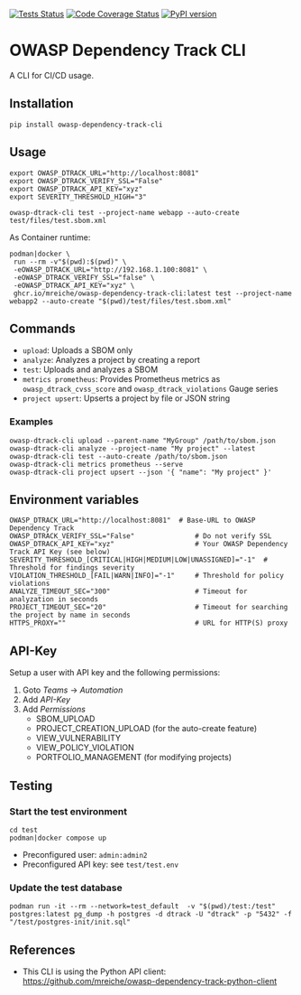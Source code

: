[![Tests Status](https://github.com/mreiche/owasp-dependency-track-cli/actions/workflows/test-and-build.yml/badge.svg)](https://github.com/mreiche/owasp-dependency-track-cli/actions/workflows/test-and-build.yml)
[![Code Coverage Status](https://codecov.io/github/mreiche/owasp-dependency-track-cli/branch/main/graph/badge.svg)](https://app.codecov.io/github/mreiche/owasp-dependency-track-cli)
[![PyPI version](https://badge.fury.io/py/owasp-dependency-track-cli.svg)](https://badge.fury.io/py/owasp-dependency-track-cli)

# OWASP Dependency Track CLI

A CLI for CI/CD usage.

## Installation

```shell
pip install owasp-dependency-track-cli
```

## Usage

```shell
export OWASP_DTRACK_URL="http://localhost:8081"
export OWASP_DTRACK_VERIFY_SSL="False"
export OWASP_DTRACK_API_KEY="xyz"
export SEVERITY_THRESHOLD_HIGH="3"

owasp-dtrack-cli test --project-name webapp --auto-create test/files/test.sbom.xml
```

As Container runtime:

```shell
podman|docker \
 run --rm -v"$(pwd):$(pwd)" \
 -eOWASP_DTRACK_URL="http://192.168.1.100:8081" \
 -eOWASP_DTRACK_VERIFY_SSL="false" \
 -eOWASP_DTRACK_API_KEY="xyz" \
 ghcr.io/mreiche/owasp-dependency-track-cli:latest test --project-name webapp2 --auto-create "$(pwd)/test/files/test.sbom.xml"
```

## Commands

- `upload`: Uploads a SBOM only
- `analyze`: Analyzes a project by creating a report
- `test`: Uploads and analyzes a SBOM
- `metrics prometheus`: Provides Prometheus metrics as `owasp_dtrack_cvss_score` and `owasp_dtrack_violations` Gauge series
- `project upsert`: Upserts a project by file or JSON string

### Examples

```shell
owasp-dtrack-cli upload --parent-name "MyGroup" /path/to/sbom.json
owasp-dtrack-cli analyze --project-name "My project" --latest
owasp-dtrack-cli test --auto-create /path/to/sbom.json
owasp-dtrack-cli metrics prometheus --serve
owasp-dtrack-cli project upsert --json '{ "name": "My project" }'
```

## Environment variables
```shell
OWASP_DTRACK_URL="http://localhost:8081"  # Base-URL to OWASP Dependency Track
OWASP_DTRACK_VERIFY_SSL="False"               # Do not verify SSL
OWASP_DTRACK_API_KEY="xyz"                    # Your OWASP Dependency Track API Key (see below)
SEVERITY_THRESHOLD_[CRITICAL|HIGH|MEDIUM|LOW|UNASSIGNED]="-1"  # Threshold for findings severity
VIOLATION_THRESHOLD_[FAIL|WARN|INFO]="-1"     # Threshold for policy violations
ANALYZE_TIMEOUT_SEC="300"                     # Timeout for analyzation in seconds
PROJECT_TIMEOUT_SEC="20"                      # Timeout for searching the project by name in seconds
HTTPS_PROXY=""                                # URL for HTTP(S) proxy
```

## API-Key

Setup a user with API key and the following permissions:

1. Goto *Teams* -> *Automation*
2. Add *API-Key*
3. Add *Permissions*
   - SBOM_UPLOAD
   - PROJECT_CREATION_UPLOAD (for the auto-create feature)
   - VIEW_VULNERABILITY
   - VIEW_POLICY_VIOLATION
   - PORTFOLIO_MANAGEMENT (for modifying projects)

## Testing

### Start the test environment
```shell
cd test
podman|docker compose up
```

- Preconfigured user: `admin:admin2`
- Preconfigured API key: see `test/test.env`


### Update the test database
```shell
podman run -it --rm --network=test_default  -v "$(pwd)/test:/test" postgres:latest pg_dump -h postgres -d dtrack -U "dtrack" -p "5432" -f "/test/postgres-init/init.sql"
```

## References

- This CLI is using the Python API client: https://github.com/mreiche/owasp-dependency-track-python-client
